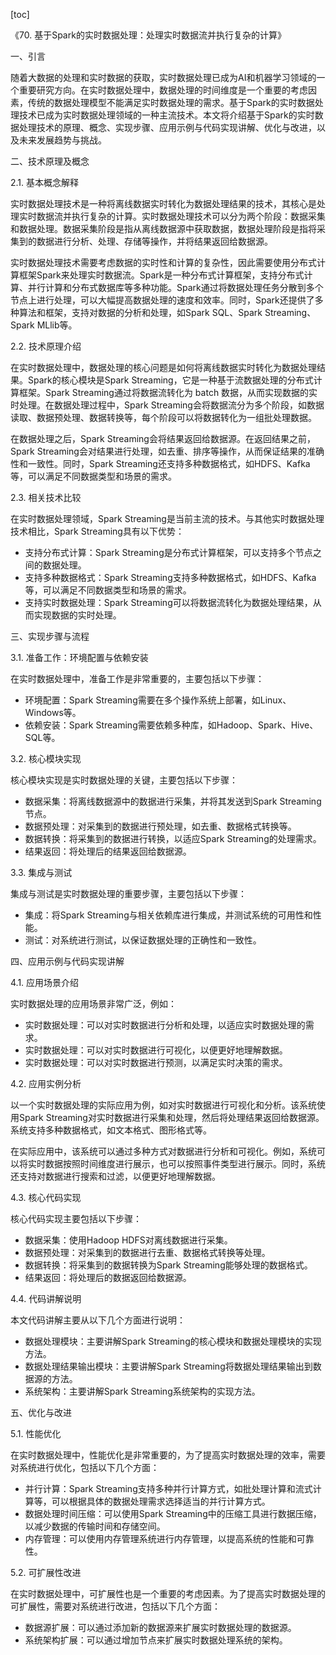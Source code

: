 
[toc]                    
                
                
《70. 基于Spark的实时数据处理：处理实时数据流并执行复杂的计算》

一、引言

随着大数据的处理和实时数据的获取，实时数据处理已成为AI和机器学习领域的一个重要研究方向。在实时数据处理中，数据处理的时间维度是一个重要的考虑因素，传统的数据处理模型不能满足实时数据处理的需求。基于Spark的实时数据处理技术已成为实时数据处理领域的一种主流技术。本文将介绍基于Spark的实时数据处理技术的原理、概念、实现步骤、应用示例与代码实现讲解、优化与改进，以及未来发展趋势与挑战。

二、技术原理及概念

2.1. 基本概念解释

实时数据处理技术是一种将离线数据实时转化为数据处理结果的技术，其核心是处理实时数据流并执行复杂的计算。实时数据处理技术可以分为两个阶段：数据采集和数据处理。数据采集阶段是指从离线数据源中获取数据，数据处理阶段是指将采集到的数据进行分析、处理、存储等操作，并将结果返回给数据源。

实时数据处理技术需要考虑数据的实时性和计算的复杂性，因此需要使用分布式计算框架Spark来处理实时数据流。Spark是一种分布式计算框架，支持分布式计算、并行计算和分布式数据库等多种功能。Spark通过将数据处理任务分散到多个节点上进行处理，可以大幅提高数据处理的速度和效率。同时，Spark还提供了多种算法和框架，支持对数据的分析和处理，如Spark SQL、Spark Streaming、Spark MLlib等。

2.2. 技术原理介绍

在实时数据处理中，数据处理的核心问题是如何将离线数据实时转化为数据处理结果。Spark的核心模块是Spark Streaming，它是一种基于流数据处理的分布式计算框架。Spark Streaming通过将数据流转化为 batch 数据，从而实现数据的实时处理。在数据处理过程中，Spark Streaming会将数据流分为多个阶段，如数据读取、数据预处理、数据转换等，每个阶段可以将数据转化为一组批处理数据。

在数据处理之后，Spark Streaming会将结果返回给数据源。在返回结果之前，Spark Streaming会对结果进行处理，如去重、排序等操作，从而保证结果的准确性和一致性。同时，Spark Streaming还支持多种数据格式，如HDFS、Kafka等，可以满足不同数据类型和场景的需求。

2.3. 相关技术比较

在实时数据处理领域，Spark Streaming是当前主流的技术。与其他实时数据处理技术相比，Spark Streaming具有以下优势：

- 支持分布式计算：Spark Streaming是分布式计算框架，可以支持多个节点之间的数据处理。
- 支持多种数据格式：Spark Streaming支持多种数据格式，如HDFS、Kafka等，可以满足不同数据类型和场景的需求。
- 支持实时数据处理：Spark Streaming可以将数据流转化为数据处理结果，从而实现数据的实时处理。

三、实现步骤与流程

3.1. 准备工作：环境配置与依赖安装

在实时数据处理中，准备工作是非常重要的，主要包括以下步骤：

- 环境配置：Spark Streaming需要在多个操作系统上部署，如Linux、Windows等。
- 依赖安装：Spark Streaming需要依赖多种库，如Hadoop、Spark、Hive、SQL等。


3.2. 核心模块实现

核心模块实现是实时数据处理的关键，主要包括以下步骤：

- 数据采集：将离线数据源中的数据进行采集，并将其发送到Spark Streaming节点。
- 数据预处理：对采集到的数据进行预处理，如去重、数据格式转换等。
- 数据转换：将采集到的数据进行转换，以适应Spark Streaming的处理需求。
- 结果返回：将处理后的结果返回给数据源。


3.3. 集成与测试

集成与测试是实时数据处理的重要步骤，主要包括以下步骤：

- 集成：将Spark Streaming与相关依赖库进行集成，并测试系统的可用性和性能。
- 测试：对系统进行测试，以保证数据处理的正确性和一致性。

四、应用示例与代码实现讲解

4.1. 应用场景介绍

实时数据处理的应用场景非常广泛，例如：

- 实时数据处理：可以对实时数据进行分析和处理，以适应实时数据处理的需求。
- 实时数据处理：可以对实时数据进行可视化，以便更好地理解数据。
- 实时数据处理：可以对实时数据进行预测，以满足实时决策的需求。


4.2. 应用实例分析

以一个实时数据处理的实际应用为例，如对实时数据进行可视化和分析。该系统使用Spark Streaming对实时数据进行采集和处理，然后将处理结果返回给数据源。系统支持多种数据格式，如文本格式、图形格式等。

在实际应用中，该系统可以通过多种方式对数据进行分析和可视化。例如，系统可以将实时数据按照时间维度进行展示，也可以按照事件类型进行展示。同时，系统还支持对数据进行搜索和过滤，以便更好地理解数据。


4.3. 核心代码实现

核心代码实现主要包括以下步骤：

- 数据采集：使用Hadoop HDFS对离线数据进行采集。
- 数据预处理：对采集到的数据进行去重、数据格式转换等处理。
- 数据转换：将采集到的数据转换为Spark Streaming能够处理的数据格式。
- 结果返回：将处理后的数据返回给数据源。


4.4. 代码讲解说明

本文代码讲解主要从以下几个方面进行说明：

- 数据处理模块：主要讲解Spark Streaming的核心模块和数据处理模块的实现方法。
- 数据处理结果输出模块：主要讲解Spark Streaming将数据处理结果输出到数据源的方法。
- 系统架构：主要讲解Spark Streaming系统架构的实现方法。

五、优化与改进

5.1. 性能优化

在实时数据处理中，性能优化是非常重要的，为了提高实时数据处理的效率，需要对系统进行优化，包括以下几个方面：

- 并行计算：Spark Streaming支持多种并行计算方式，如批处理计算和流式计算等，可以根据具体的数据处理需求选择适当的并行计算方式。
- 数据处理时间压缩：可以使用Spark Streaming中的压缩工具进行数据压缩，以减少数据的传输时间和存储空间。
- 内存管理：可以使用内存管理系统进行内存管理，以提高系统的性能和可靠性。

5.2. 可扩展性改进

在实时数据处理中，可扩展性也是一个重要的考虑因素。为了提高实时数据处理的可扩展性，需要对系统进行改进，包括以下几个方面：

- 数据源扩展：可以通过添加新的数据源来扩展实时数据处理的数据源。
- 系统架构扩展：可以通过增加节点来扩展实时数据处理系统的架构。

